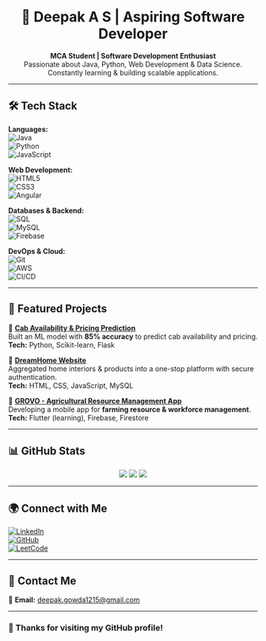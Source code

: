<h1 align="center">🚀 Deepak A S | Aspiring Software Developer</h1>
<p align="center">
  <b>MCA Student | Software Development Enthusiast</b><br>
  Passionate about Java, Python, Web Development & Data Science.<br>
  Constantly learning & building scalable applications.  
</p>

---

## 🛠 Tech Stack

**Languages:**  
![Java](https://img.shields.io/badge/Java-%23ED8B00.svg?style=flat&logo=openjdk&logoColor=white)  
![Python](https://img.shields.io/badge/Python-3776AB?style=flat&logo=python&logoColor=white)  
![JavaScript](https://img.shields.io/badge/JavaScript-F7DF1E?style=flat&logo=javascript&logoColor=black)  

**Web Development:**  
![HTML5](https://img.shields.io/badge/HTML5-E34F26?style=flat&logo=html5&logoColor=white)  
![CSS3](https://img.shields.io/badge/CSS3-1572B6?style=flat&logo=css3&logoColor=white)  
![Angular](https://img.shields.io/badge/Angular-DD0031?style=flat&logo=angular&logoColor=white)  

**Databases & Backend:**  
![SQL](https://img.shields.io/badge/SQL-003B57?style=flat&logo=database&logoColor=white)  
![MySQL](https://img.shields.io/badge/MySQL-005C84?style=flat&logo=mysql&logoColor=white)  
![Firebase](https://img.shields.io/badge/Firebase-ffca28?style=flat&logo=firebase&logoColor=black)  

**DevOps & Cloud:**  
![Git](https://img.shields.io/badge/Git-F05032?style=flat&logo=git&logoColor=white)  
![AWS](https://img.shields.io/badge/AWS-232F3E?style=flat&logo=amazon-aws&logoColor=white)  
![CI/CD](https://img.shields.io/badge/CI/CD-blue?style=flat)  

---

## 📌 Featured Projects  

🔹 **[Cab Availability & Pricing Prediction](https://github.com/DeepakGowda123/your_project_link)**  
Built an ML model with **85% accuracy** to predict cab availability and pricing.  
**Tech:** Python, Scikit-learn, Flask  

🔹 **[DreamHome Website](https://github.com/DeepakGowda123/your_project_link)**  
Aggregated home interiors & products into a one-stop platform with secure authentication.  
**Tech:** HTML, CSS, JavaScript, MySQL  

🔹 **[GROVO - Agricultural Resource Management App](https://github.com/DeepakGowda123/your_project_link)**  
Developing a mobile app for **farming resource & workforce management**.  
**Tech:** Flutter (learning), Firebase, Firestore  

---

## 📊 GitHub Stats  

<p align="center">
  <img src="https://github-readme-streak-stats.herokuapp.com/?user=DeepakGowda123&theme=dark&hide_border=false" />
  <img src="https://github-readme-stats.vercel.app/api?username=DeepakGowda123&show_icons=true&theme=dark" />
  <img src="https://github-readme-stats.vercel.app/api/top-langs/?username=DeepakGowda123&layout=compact&theme=dark" />
</p>

---

## 🌍 Connect with Me  

[![LinkedIn](https://img.shields.io/badge/LinkedIn-0077B5?style=flat&logo=linkedin&logoColor=white)](https://www.linkedin.com/in/deepak-a-s-7a2aa3264/)  
[![GitHub](https://img.shields.io/badge/GitHub-100000?style=flat&logo=github&logoColor=white)](https://github.com/DeepakGowda123)  
[![LeetCode](https://img.shields.io/badge/LeetCode-FFA116?style=flat&logo=leetcode&logoColor=black)](https://leetcode.com/u/Deepak_gowda18/)  

---

## 📩 Contact Me  

📧 **Email:** deepak.gowda1215@gmail.com  

---

### 🚀 Thanks for visiting my GitHub profile!  

